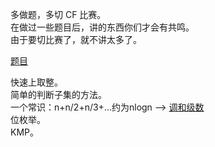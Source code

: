 多做题，多切 CF 比赛。<br />
在做过一些题目后，讲的东西你们才会有共鸣。<br />
由于要切比赛了，就不讲太多了。<br />

[题目](http://codeforces.com/group/IQ6Kz24IC6/contests)<br />

快速上取整。<br />
简单的判断子集的方法。<br />
一个常识：n+n/2+n/3+...约为nlogn --> [调和级数](http://zh.wikipedia.org/wiki/%E8%B0%83%E5%92%8C%E7%BA%A7%E6%95%B0)<br />
位枚举。<br />
KMP。<br />
